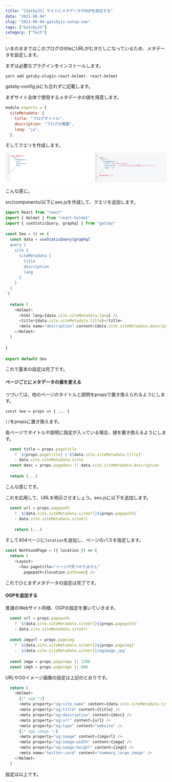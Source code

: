 ```yaml
---
title: "[GatbyJS] サイトにメタデータやOGPを設定する"
date: "2021-06-04"
slug: "2021-06-04-gatsbyjs-setup-seo"
tags: ["GatsbyJS"]
category: ["Tech"]
---
```


いまのままではこのブログのtitleにURLがむきだしになっているため、メタデータを設定します。

まずは必要なプラグインをインストールします。

```
yarn add gatsby-olugin-react-helmet- react-helmet
```

gatsby-config.jsにも忘れずに記載します。

まずサイト全体で使用するメタデータの値を用意します。

```javascript
module.exports = {
  siteMetadata: {
    title: "ブログタイトル",
    description: "ブログの概要",
    lang: "ja",
  },
```

そしてクエリを作成します。

![gatsbyjs-setup-seo-img01](./image-01.png)

こんな感じ。

src/components/以下にseo.jsを作成して、クエリを追加します。

```javascript
import React from "react"
import { Helmet } from "react-helmet"
import { useStaticQuery, graphql } from "gatsby"

const Seo = () => {
  const data = useStaticQuery(graphql`
  query {
    site {
      siteMetadata {
        title
        description
        lang
      }
    }
  }
`)

  return (
    <Helmet>
      <html lang={data.site.siteMetadata.lang} />
      <title>{data.site.siteMetadata.title}</title>
      <meta name="description" content={data.site.siteMetadata.description} />
    </Helmet>
  )

}

export default Seo
```

これで基本の設定は完了です。



#### ページごとにメタデータの値を変える

つづいては、他のページのタイトルと説明をpropsで置き換えられるようにします。

```
const Seo = props => { ... }
```

`()`をpropsに置き換えます。

各ページでタイトルや説明に指定が入っている場合、値を置き換えるようにします。

```javascript
  const title = props.pagetitle
    ? `${props.pagetitle} | ${data.site.siteMetadata.title}`
    : data.site.siteMetadata.title
  const desc = props.pagedesc || data.site.siteMetadata.description
  
  return (...)
```

こんな感じです。

これを応用して、URLを明示させましょう。seo.jsに以下を追加します。

```javascript
  const url = props.pagepath
    ? `${data.site.siteMetadata.siteUrl}${props.pagepath}`
    : data.site.siteMetadata.siteUrl
    
    return (...)
```

そして404ページに`location`を追加し、ページのパスを指定します。

```javascript
const NotFoundPage = ({ location }) => { 
  return (
    <Layout>
      <Seo pagetitle="ページが見つかりません"
        pagepath={location.pathname} />
```

これでひとまずメタデータの設定は完了です。



#### OGPを追加する

普通のWebサイト同様、OGPの設定を書いていきます。

```javascript
  const url = props.pagepath
    ? `${data.site.siteMetadata.siteUrl}${props.pagepath}`
    : data.site.siteMetadata.siteUrl

  const imgurl = props.pageimg
    ? `${data.site.siteMetadata.siteUrl}${props.pageimg}`
    : `${data.site.siteMetadata.siteUrl}/ogimage.jpg`

  const imgw = props.pageimgw || 1200
  const imgh = props.pageimgh || 600
```

URLやOGイメージ画像の設定は上記のとおりです。

```javascript
  return (
    <Helmet>
      {/* ogp */}
      <meta property="og:site_name" content={data.site.siteMetadata.title} />
      <meta property="og:title" content={title} />
      <meta property="og:description" content={desc} />
      <meta property="og:url" content={url} />
      <meta property="og:type" content="website" />
      {/* ogp image */}
      <meta property="og:image" content={imgurl} />
      <meta property="og:image:width" content={imgw} />
      <meta property="og:image:height" content={imgh} />
      <meta name="twitter:card" content="summary_large_image" />
    </Helmet>
  )
```

設定は以上です。
